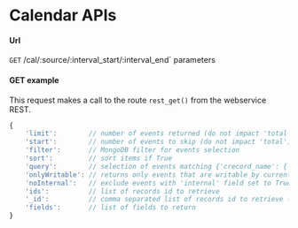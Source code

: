 # Calendar APIs

#### Url

  `GET` /cal/:source/:interval_start/:interval_end` parameters

#### GET example

This request makes a call to the route `rest_get()` from the webservice
REST.

```javascript
{
    'limit':        // number of events returned (do not impact 'total')
    'start':        // number of events to skip (do not impact 'total')
    'filter':       // MongoDB filter for events selection
    'sort':         // sort items if True
    'query':        // selection of events matching {'crecord_name': {'$regex': '.*' + query + '.*', '$options': 'i'}}
    'onlyWritable': // returns only events that are writable by current logged in user
    'noInternal':   // exclude events with 'internal' field set to True
    'ids':          // list of records id to retrieve
    '_id':          // comma separated list of records id to retrieve (override 'ids' field)
    'fields':       // list of fields to return
}
```
